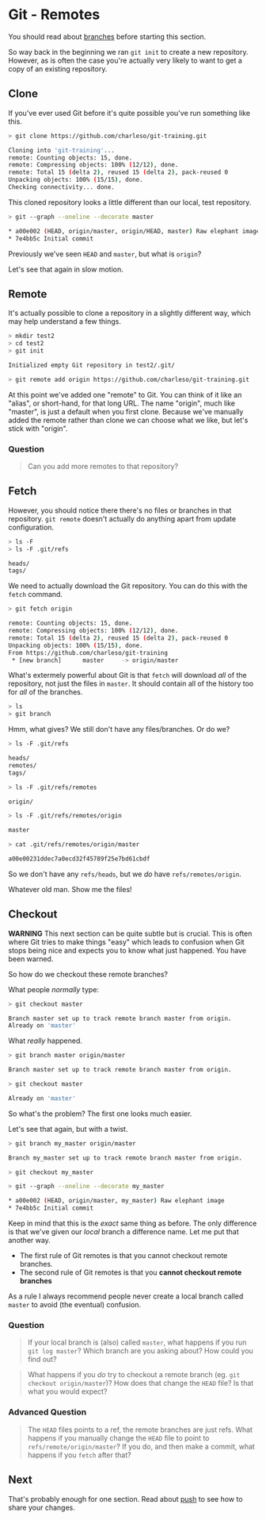 Git - Remotes
=============

You should read about [branches](branches.md) before starting this section.

So way back in the beginning we ran `git init` to create a
new repository.
However, as is often the case you're actually very likely
to want to get a copy of an existing repository.


Clone
-----

If you've ever used Git before it's quite possible you've run something like this.

```sh
> git clone https://github.com/charleso/git-training.git

Cloning into 'git-training'...
remote: Counting objects: 15, done.
remote: Compressing objects: 100% (12/12), done.
remote: Total 15 (delta 2), reused 15 (delta 2), pack-reused 0
Unpacking objects: 100% (15/15), done.
Checking connectivity... done.
```

This cloned repository looks a little different than our local,
test repository.

```sh
> git --graph --oneline --decorate master

* a00e002 (HEAD, origin/master, origin/HEAD, master) Raw elephant image
* 7e4bb5c Initial commit
```

Previously we've seen `HEAD` and `master`, but what is `origin`?

Let's see that again in slow motion.


Remote
------

It's actually possible to clone a repository in a slightly different way,
which may help understand a few things.

```sh
> mkdir test2
> cd test2
> git init

Initialized empty Git repository in test2/.git/

> git remote add origin https://github.com/charleso/git-training.git
```

At this point we've added one "remote" to Git.
You can think of it like an "alias", or short-hand, for that long URL.
The name "origin", much like "master", is just a default when you
first clone. Because we've manually added the remote rather
than clone we can choose what we like, but let's stick with "origin".


### Question

> Can you add more remotes to that repository?


Fetch
-----

However, you should notice there there's no files or branches in that repository.
`git remote` doesn't actually do anything apart from update configuration.

```sh
> ls -F
> ls -F .git/refs

heads/
tags/
```

We need to actually download the Git repository. You can do this with the `fetch` command.

```sh
> git fetch origin

remote: Counting objects: 15, done.
remote: Compressing objects: 100% (12/12), done.
remote: Total 15 (delta 2), reused 15 (delta 2), pack-reused 0
Unpacking objects: 100% (15/15), done.
From https://github.com/charleso/git-training
 * [new branch]      master     -> origin/master
```

What's extermely powerful about Git is that `fetch` will download _all_ of the repository,
not just the files in `master`. It should contain all of the history too for _all_ of
the branches.

```sh
> ls
> git branch
```

Hmm, what gives? We still don't have any files/branches. Or do we?

```sh
> ls -F .git/refs

heads/
remotes/
tags/

> ls -F .git/refs/remotes

origin/

> ls -F .git/refs/remotes/origin

master

> cat .git/refs/remotes/origin/master

a00e00231ddec7a0ecd32f45789f25e7bd61cbdf
```

So we don't have any `refs/heads`, but we _do_ have `refs/remotes/origin`.

Whatever old man. Show me the files!


Checkout
--------

**WARNING** This next section can be quite subtle but is crucial.
This is often where Git tries to make things "easy" which leads to confusion when
Git stops being nice and expects you to know what just happened.
You have been warned.

So how do we checkout these remote branches?

What people _normally_ type:

```sh
> git checkout master

Branch master set up to track remote branch master from origin.
Already on 'master'
```

What _really_ happened.

```sh
> git branch master origin/master

Branch master set up to track remote branch master from origin.

> git checkout master

Already on 'master'
```

So what's the problem? The first one looks much easier.

Let's see that again, but with a twist.

```sh
> git branch my_master origin/master

Branch my_master set up to track remote branch master from origin.

> git checkout my_master

> git --graph --oneline --decorate my_master

* a00e002 (HEAD, origin/master, my_master) Raw elephant image
* 7e4bb5c Initial commit
```

Keep in mind that this is the _exact_ same thing as before.
The only difference is that we've given our _local_ branch a difference name.
Let me put that another way.

- The first rule of Git remotes is that
  you cannot checkout remote branches.
- The second rule of Git remotes is that
  you **cannot checkout remote branches**

As a rule I always recommend people never create a local branch called `master`
to avoid (the eventual) confusion.


### Question

> If your local branch is (also) called `master`, what happens if you run `git log master`?
> Which branch are you asking about?
> How could you find out?

> What happens if you _do_ try to checkout a remote branch
> (eg. `git checkout origin/master`)?
> How does that change the `HEAD` file?
> Is that what you would expect?


### Advanced Question

> The `HEAD` files points to a ref, the remote branches are just refs.
> What happens if you manually change the `HEAD` file to point to `refs/remote/origin/master`?
> If you do, and then make a commit, what happens if you `fetch` after that?


Next
----

That's probably enough for one section.
Read about [push](push.md) to see how to share your changes.
